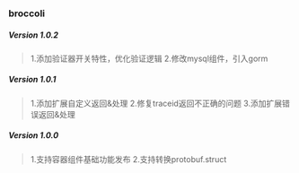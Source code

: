 ### broccoli

##### Version 1.0.2
> 1.添加验证器开关特性，优化验证逻辑
> 2.修改mysql组件，引入gorm

##### Version 1.0.1
> 1.添加扩展自定义返回&处理
> 2.修复traceid返回不正确的问题
> 3.添加扩展错误返回&处理

##### Version 1.0.0
> 1.支持容器组件基础功能发布
> 2.支持转换protobuf.struct
